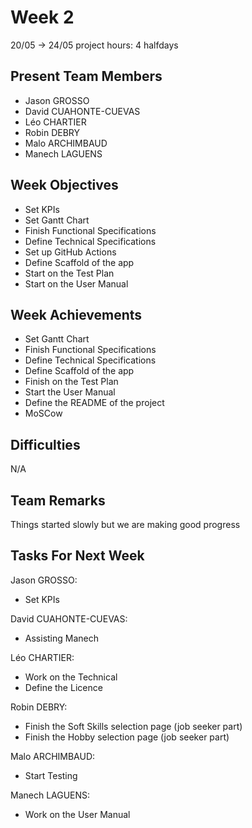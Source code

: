 # Week 2

20/05 &rarr; 24/05
project hours: 4 halfdays

## Present Team Members

- Jason GROSSO
- David CUAHONTE-CUEVAS
- Léo CHARTIER
- Robin DEBRY
- Malo ARCHIMBAUD
- Manech LAGUENS

## Week Objectives

- Set KPIs
- Set Gantt Chart
- Finish Functional Specifications
- Define Technical Specifications
- Set up GitHub Actions
- Define Scaffold of the app
- Start on the Test Plan
- Start on the User Manual

## Week Achievements

- Set Gantt Chart
- Finish Functional Specifications
- Define Technical Specifications
- Define Scaffold of the app
- Finish on the Test Plan
- Start the User Manual
- Define the README of the project
- MoSCow

## Difficulties

N/A

## Team Remarks

Things started slowly but we are making good progress

## Tasks For Next Week

Jason GROSSO:
- Set KPIs
  
David CUAHONTE-CUEVAS:
- Assisting Manech

Léo CHARTIER:
- Work on the Technical
- Define the Licence

Robin DEBRY:
- Finish the Soft Skills selection page (job seeker part)
- Finish the Hobby selection page (job seeker part)

Malo ARCHIMBAUD:
- Start Testing

Manech LAGUENS:
- Work on the User Manual